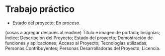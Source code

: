 <h1> Trabajo práctico </h1> 

- Estado del proyecto: En proceso.




(cosas a agregar después al readme)
  Título e imagen de portada;
    Insignias;
    Índice;
    Descripción del Proyecto;
    Estado del proyecto;
    Demostración de funciones y aplicaciones;
    Acceso al Proyecto;
    Tecnologías utilizadas;
    Personas Contribuyentes;
    Personas Desarrolladoras del Proyecto;
    Licencia.
